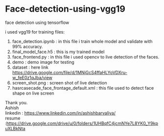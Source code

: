# Face-detection-using-vgg19
face detection using tensorflow


i used vgg19 for training
files:
1) face_detection.ipynb : in this file i train whole model and validate with 99% accuracy.
2) final_model_face.h5 : this is my trained model
3) face_frontend.py : in this file i used opencv to live detection of the faces.
4) demo : demo image for testing
5) dataset : here link https://drive.google.com/file/d/1MNjGcS4ffaHLYoVDXru-w_feE0z1qJba/view
6) screen_shot.png : screen shot of live detection
7) hasrcasecade_face_frontage_default.xml : this file used to detect face shape on live screen

Thank you.  
Ashish  
linkedin : https://www.linkedin.com/in/ashishbarvaliya/  
resume :https://drive.google.com/drive/u/0/folders/1UHBqfC4jcmNYe7L8YK0_Y9kpuXLBkNta  

